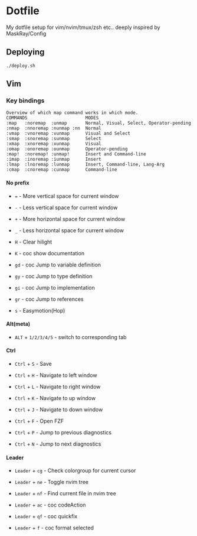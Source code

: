 # Dotfile
My dotfile setup for vim/nvim/tmux/zsh etc.. deeply inspired by MaskRay/Config

## Deploying
```
./deploy.sh
```

## Vim
### Key bindings

```
Overview of which map command works in which mode.
COMMANDS                      MODES
:map   :noremap  :unmap       Normal, Visual, Select, Operator-pending
:nmap  :nnoremap :nunmap :nn  Normal
:vmap  :vnoremap :vunmap      Visual and Select
:smap  :snoremap :sunmap      Select
:xmap  :xnoremap :xunmap      Visual
:omap  :onoremap :ounmap      Operator-pending
:map!  :noremap! :unmap!      Insert and Command-line
:imap  :inoremap :iunmap      Insert
:lmap  :lnoremap :lunmap      Insert, Command-line, Lang-Arg
:cmap  :cnoremap :cunmap      Command-line
```

#### No prefix
- `=` - More vertical space for current window
- `-` - Less vertical space for current window
- `+` - More horizontal space for current window
- `_` - Less horizontal space for current window

- `H` - Clear hilight

- `K` - coc show documentation
- `gd` - coc Jump to variable definition
- `gy` - coc Jump to type definition
- `gi` - coc Jump to implementation
- `gr` - coc Jump to references

- `s` - Easymotion(Hop)

#### Alt(meta)
- `ALT` + `1/2/3/4/5` - switch to corresponding tab

#### Ctrl
- `Ctrl` + `S` - Save

- `Ctrl` + `H` - Navigate to left window
- `Ctrl` + `L` - Navigate to right window
- `Ctrl` + `K` - Navigate to up window
- `Ctrl` + `J` - Navigate to down window

- `Ctrl` + `F` - Open FZF

- `Ctrl` + `P` - Jump to previous diagnostics
- `Ctrl` + `N` - Jump to next diagnostics

#### Leader
- `Leader` + `cg` - Check colorgroup for current cursor

- `Leader` + `ne` - Toggle nvim tree
- `Leader` + `nf` - Find current file in nvim tree

- `Leader` + `ac` - coc codeAction
- `Leader` + `qf` - coc quickfix
- `Leader` + `f`  - coc format selected
